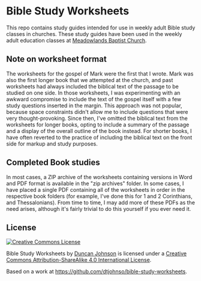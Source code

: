 # Bible Study Worksheets

This repo contains study guides intended for use in weekly adult Bible study classes in churches. These study guides have been used in the weekly adult education classes at [Meadowlands Baptist Church](http://www.meadowlandsbaptist.ca/). 

## Note on worksheet format

The worksheets for the gospel of Mark were the first that I wrote. Mark was also the first longer book that we attempted at the church, and past worksheets had always included the biblical text of the passage to be studied on one side. In those worksheets, I was experimenting with an awkward compromise to include the text of the gospel itself with a few study questions inserted in the margin. This approach was not popular, because space constraints didn't allow me to include questions that were very thought-provoking. Since then, I've omitted the biblical text from the worksheets for longer books, opting to include a summary of the passage and a display of the overall outline of the book instead. For shorter books, I have often reverted to the practice of including the biblical text on the front side for markup and study purposes.

## Completed Book studies

In most cases, a ZIP archive of the worksheets containing versions in Word and PDF format is available in the "zip archives" folder. In some cases, I have placed a single PDF containing all of the worksheets in order in the respective book folders (for example, I've done this for 1 and 2 Corinthians, and Thessalonians). From time to time, I may add more of these PDFs as the need arises, although it's fairly trivial to do this yourself if you ever need it.

## License

[![Creative Commons License](https://i.creativecommons.org/l/by-sa/4.0/88x31.png)](http://creativecommons.org/licenses/by-sa/4.0/)

<span dct="http://purl.org/dc/terms/" property="dct:title">Bible Study Worksheets</span> by [Duncan Johnson](http://duncanjohnson.ca/) is licensed under a [Creative Commons Attribution-ShareAlike 4.0 International License](http://creativecommons.org/licenses/by-sa/4.0/).

Based on a work at <https://github.com/dtjohnso/bible-study-worksheets>.